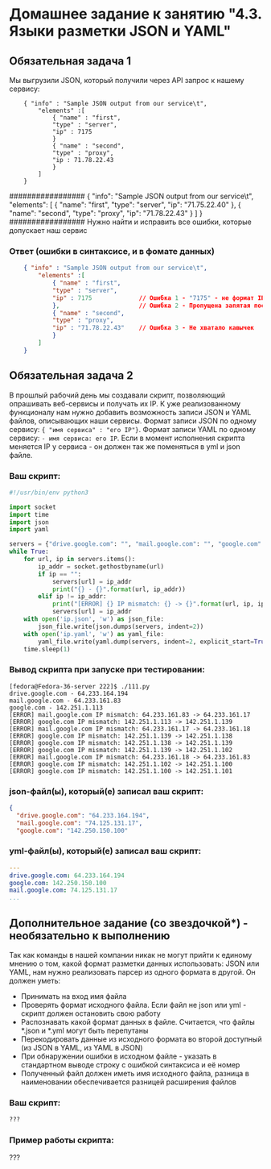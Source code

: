 # Домашнее задание к занятию "4.3. Языки разметки JSON и YAML"


## Обязательная задача 1
Мы выгрузили JSON, который получили через API запрос к нашему сервису:
```
    { "info" : "Sample JSON output from our service\t",
        "elements" :[
            { "name" : "first",
            "type" : "server",
            "ip" : 7175 
            }
            { "name" : "second",
            "type" : "proxy",
            "ip : 71.78.22.43
            }
        ]
    }
```
#################
{
  "info": "Sample JSON output from our service\t",
  "elements": [
      {
          "name": "first",
          "type": "server",
          "ip": "71.75.22.40"
      },
      {
          "name": "second",
          "type": "proxy",
          "ip": "71.78.22.43"
      }
  ]
}
#################
Нужно найти и исправить все ошибки, которые допускает наш сервис

### Ответ (ошибки в синтаксисе, и в фомате данных)
```json
    { "info" : "Sample JSON output from our service\t",
        "elements" :[
            { "name" : "first",
            "type" : "server",
            "ip" : 7175             // Ошибка 1 - "7175" - не формат IP адреса. 
            },                      // Ошибка 2 - Пропущена запятая после пеерчисления элементов },  
            { "name" : "second",
            "type" : "proxy",
            "ip" : "71.78.22.43"    // Ошибка 3 - Не хватало кавычек
            }
        ]
    }
```



## Обязательная задача 2
В прошлый рабочий день мы создавали скрипт, позволяющий опрашивать веб-сервисы и получать их IP. К уже реализованному функционалу нам нужно добавить возможность записи JSON и YAML файлов, описывающих наши сервисы. Формат записи JSON по одному сервису: `{ "имя сервиса" : "его IP"}`. Формат записи YAML по одному сервису: `- имя сервиса: его IP`. Если в момент исполнения скрипта меняется IP у сервиса - он должен так же поменяться в yml и json файле.

### Ваш скрипт:
```python
#!/usr/bin/env python3

import socket
import time
import json
import yaml

servers = {"drive.google.com": "", "mail.google.com": "", "google.com": ""}
while True:
    for url, ip in servers.items():
        ip_addr = socket.gethostbyname(url)
        if ip == "":
            servers[url] = ip_addr
            print("{} - {}".format(url, ip_addr))
        elif ip != ip_addr:
            print("[ERROR] {} IP mismatch: {} -> {}".format(url, ip, ip_addr))
            servers[url] = ip_addr
    with open('ip.json', 'w') as json_file:
        json_file.write(json.dumps(servers, indent=2))
    with open('ip.yaml', 'w') as yaml_file:
        yaml_file.write(yaml.dump(servers, indent=2, explicit_start=True, explicit_end=True))
    time.sleep(1)

```

### Вывод скрипта при запуске при тестировании:
```
[fedora@Fedora-36-server 222]$ ./111.py
drive.google.com - 64.233.164.194
mail.google.com - 64.233.161.83
google.com - 142.251.1.113
[ERROR] mail.google.com IP mismatch: 64.233.161.83 -> 64.233.161.17
[ERROR] google.com IP mismatch: 142.251.1.113 -> 142.251.1.139
[ERROR] mail.google.com IP mismatch: 64.233.161.17 -> 64.233.161.18
[ERROR] google.com IP mismatch: 142.251.1.139 -> 142.251.1.138
[ERROR] google.com IP mismatch: 142.251.1.138 -> 142.251.1.139
[ERROR] google.com IP mismatch: 142.251.1.139 -> 142.251.1.102
[ERROR] mail.google.com IP mismatch: 64.233.161.18 -> 64.233.161.83
[ERROR] google.com IP mismatch: 142.251.1.102 -> 142.251.1.100
[ERROR] google.com IP mismatch: 142.251.1.100 -> 142.251.1.101

```

### json-файл(ы), который(е) записал ваш скрипт:
```json
{
  "drive.google.com": "64.233.164.194",
  "mail.google.com": "74.125.131.17",
  "google.com": "142.250.150.100"

```

### yml-файл(ы), который(е) записал ваш скрипт:
```yaml
---
drive.google.com: 64.233.164.194
google.com: 142.250.150.100
mail.google.com: 74.125.131.17
...

```

## Дополнительное задание (со звездочкой*) - необязательно к выполнению

Так как команды в нашей компании никак не могут прийти к единому мнению о том, какой формат разметки данных использовать: JSON или YAML, нам нужно реализовать парсер из одного формата в другой. Он должен уметь:
   * Принимать на вход имя файла
   * Проверять формат исходного файла. Если файл не json или yml - скрипт должен остановить свою работу
   * Распознавать какой формат данных в файле. Считается, что файлы *.json и *.yml могут быть перепутаны
   * Перекодировать данные из исходного формата во второй доступный (из JSON в YAML, из YAML в JSON)
   * При обнаружении ошибки в исходном файле - указать в стандартном выводе строку с ошибкой синтаксиса и её номер
   * Полученный файл должен иметь имя исходного файла, разница в наименовании обеспечивается разницей расширения файлов

### Ваш скрипт:
```python
???
```

### Пример работы скрипта:
???
